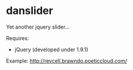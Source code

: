 danslider
=========

Yet another jquery slider...

Requires:
- jQuery (developed under 1.9.1)

Example: http://revcell.brawndo.poeticcloud.com/

